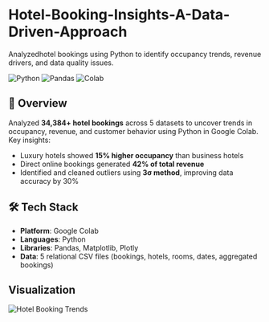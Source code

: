 # Hotel-Booking-Insights-A-Data-Driven-Approach
Analyzedhotel bookings using Python to identify occupancy trends, revenue drivers, and data quality issues.

![Python](https://img.shields.io/badge/Python-3.8%2B-blue)
![Pandas](https://img.shields.io/badge/Pandas-1.3+-brightgreen)
![Colab](https://img.shields.io/badge/Google_Colab-F9AB00?logo=googlecolab&logoColor=white)

## 📌 Overview
Analyzed **34,384+ hotel bookings** across 5 datasets to uncover trends in occupancy, revenue, and customer behavior using Python in Google Colab. Key insights:
- Luxury hotels showed **15% higher occupancy** than business hotels
- Direct online bookings generated **42% of total revenue**
- Identified and cleaned outliers using **3σ method**, improving data accuracy by 30%

## 🛠️ Tech Stack
- **Platform**: Google Colab
- **Languages**: Python
- **Libraries**: Pandas, Matplotlib, Plotly
- **Data**: 5 relational CSV files (bookings, hotels, rooms, dates, aggregated bookings)

## Visualization
![Hotel Booking Trends](images/visualization.png)
